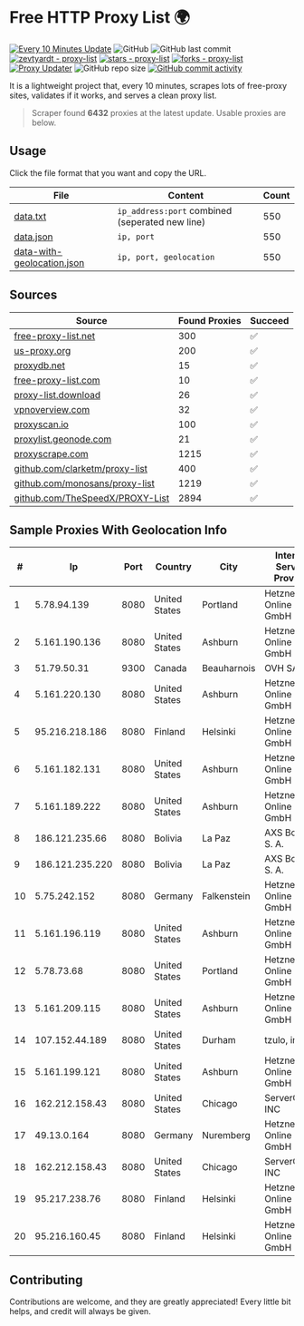 
# Free HTTP Proxy List 🌍

[![Every 10 Minutes Update](https://github.com/mertguvencli/http-proxy-list/actions/workflows/main.yml/badge.svg?branch=main)](https://github.com/mertguvencli/http-proxy-list/actions/workflows/main.yml)
![GitHub](https://img.shields.io/github/license/mertguvencli/http-proxy-list)
![GitHub last commit](https://img.shields.io/github/last-commit/mertguvencli/http-proxy-list)
[![zevtyardt - proxy-list](https://img.shields.io/static/v1?label=zevtyardt&message=proxy-list&color=blue&logo=github)](https://github.com/zevtyardt/proxy-list "Go to GitHub repo")
[![stars - proxy-list](https://img.shields.io/github/stars/zevtyardt/proxy-list?style=social)](https://github.com/zevtyardt/proxy-list)
[![forks - proxy-list](https://img.shields.io/github/forks/zevtyardt/proxy-list?style=social)](https://github.com/zevtyardt/proxy-list)
[![Proxy Updater](https://github.com/zevtyardt/proxy-list/workflows/Proxy%20Updater/badge.svg)](https://github.com/zevtyardt/proxy-list/actions?query=workflow:"Proxy+Updater")
![GitHub repo size](https://img.shields.io/github/repo-size/zevtyardt/proxy-list)
[![GitHub commit activity](https://img.shields.io/github/commit-activity/m/zevtyardt/proxy-list?logo=commits)](https://github.com/zevtyardt/proxy-list/commits/main)

It is a lightweight project that, every 10 minutes, scrapes lots of free-proxy sites, validates if it works, and serves a clean proxy list.

> Scraper found **6432** proxies at the latest update. Usable proxies are below.

## Usage

Click the file format that you want and copy the URL.

|File|Content|Count|
|----|-------|-----|
|[data.txt](https://raw.githubusercontent.com/mertguvencli/http-proxy-list/main/proxy-list/data.txt)|`ip_address:port` combined (seperated new line)|550|
|[data.json](https://raw.githubusercontent.com/mertguvencli/http-proxy-list/main/proxy-list/data.json)|`ip, port`|550|
|[data-with-geolocation.json](https://raw.githubusercontent.com/mertguvencli/http-proxy-list/main/proxy-list/data-with-geolocation.json)|`ip, port, geolocation`|550|

## Sources

|Source|Found Proxies|Succeed|
|------|-------------|-------|
|[free-proxy-list.net](https://free-proxy-list.net)|300|✅|
|[us-proxy.org](https://www.us-proxy.org)|200|✅|
|[proxydb.net](http://proxydb.net)|15|✅|
|[free-proxy-list.com](https://free-proxy-list.com/?page=&port=&type%5B%5D=http&type%5B%5D=https&up_time=0&search=Search)|10|✅|
|[proxy-list.download](https://www.proxy-list.download/HTTP)|26|✅|
|[vpnoverview.com](https://vpnoverview.com/privacy/anonymous-browsing/free-proxy-servers)|32|✅|
|[proxyscan.io](https://www.proxyscan.io)|100|✅|
|[proxylist.geonode.com](https://proxylist.geonode.com/api/proxy-list?limit=300&page=1&sort_by=lastChecked&sort_type=desc&protocols=http,https)|21|✅|
|[proxyscrape.com](https://api.proxyscrape.com/v2/?request=displayproxies&protocol=http&timeout=10000&country=all&ssl=all&anonymity=all)|1215|✅|
|[github.com/clarketm/proxy-list](https://raw.githubusercontent.com/clarketm/proxy-list/master/proxy-list-raw.txt)|400|✅|
|[github.com/monosans/proxy-list](https://raw.githubusercontent.com/monosans/proxy-list/main/proxies/http.txt)|1219|✅|
|[github.com/TheSpeedX/PROXY-List](https://raw.githubusercontent.com/TheSpeedX/PROXY-List/master/http.txt)|2894|✅|


## Sample Proxies With Geolocation Info

|#|Ip|Port|Country|City|Internet Service Provider|
|-|--|----|-------|----|-------------------------|
|1|5.78.94.139|8080|United States|Portland|Hetzner Online GmbH|
|2|5.161.190.136|8080|United States|Ashburn|Hetzner Online GmbH|
|3|51.79.50.31|9300|Canada|Beauharnois|OVH SAS|
|4|5.161.220.130|8080|United States|Ashburn|Hetzner Online GmbH|
|5|95.216.218.186|8080|Finland|Helsinki|Hetzner Online GmbH|
|6|5.161.182.131|8080|United States|Ashburn|Hetzner Online GmbH|
|7|5.161.189.222|8080|United States|Ashburn|Hetzner Online GmbH|
|8|186.121.235.66|8080|Bolivia|La Paz|AXS Bolivia S. A.|
|9|186.121.235.220|8080|Bolivia|La Paz|AXS Bolivia S. A.|
|10|5.75.242.152|8080|Germany|Falkenstein|Hetzner Online GmbH|
|11|5.161.196.119|8080|United States|Ashburn|Hetzner Online GmbH|
|12|5.78.73.68|8080|United States|Portland|Hetzner Online GmbH|
|13|5.161.209.115|8080|United States|Ashburn|Hetzner Online GmbH|
|14|107.152.44.189|8080|United States|Durham|tzulo, inc.|
|15|5.161.199.121|8080|United States|Ashburn|Hetzner Online GmbH|
|16|162.212.158.43|8080|United States|Chicago|ServerCheap INC|
|17|49.13.0.164|8080|Germany|Nuremberg|Hetzner Online GmbH|
|18|162.212.158.43|8080|United States|Chicago|ServerCheap INC|
|19|95.217.238.76|8080|Finland|Helsinki|Hetzner Online GmbH|
|20|95.216.160.45|8080|Finland|Helsinki|Hetzner Online GmbH|



## Contributing

Contributions are welcome, and they are greatly appreciated! Every
little bit helps, and credit will always be given.

